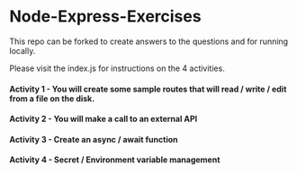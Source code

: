 # Node-Express-Exercises

This repo can be forked to create answers to the questions and for running locally. 

Please visit the index.js for instructions on the 4 activities.

#### Activity 1 - You will create some sample routes that will read / write / edit from a file on the disk.
#### Activity 2 - You will make a call to an external API
#### Activity 3 - Create an async / await function
#### Activity 4 - Secret / Environment variable management
